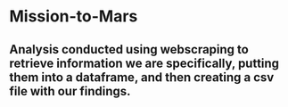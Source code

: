 # Mission-to-Mars

## Analysis conducted using webscraping to retrieve information we are specifically, putting them into a dataframe, and then creating a csv file with our findings. 

